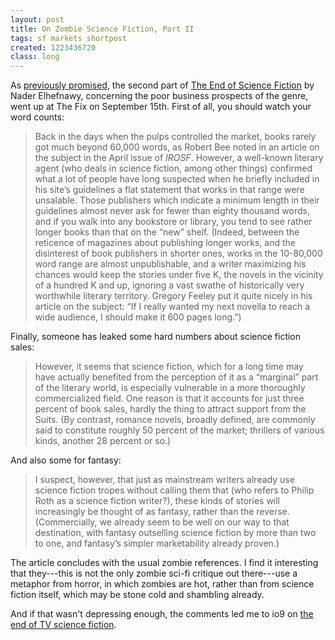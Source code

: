 ```yaml
---
layout: post
title: On Zombie Science Fiction, Part II
tags: sf markets shortpost
created: 1223436720
class: long
---
```

As [previously promised](/node/474), the second part of [The End of Science Fiction](http://thefix-online.com/features/end-of-science-fiction-p2/) by Nader Elhefnawy, concerning the poor business prospects of the genre, went up at The Fix on September 15th.  First of all, you should watch your word counts:

> Back in the days when the pulps controlled the market, books rarely got much beyond 60,000 words, as Robert Bee noted in an article on the subject in the April issue of *IROSF*. However, a well-known literary agent (who deals in science fiction, among other things) confirmed what a lot of people have long suspected when he briefly included in his site’s guidelines a flat statement that works in that range were unsalable.<!--break--> Those publishers which indicate a minimum length in their guidelines almost never ask for fewer than eighty thousand words, and if you walk into any bookstore or library, you tend to see rather longer books than that on the “new” shelf. (Indeed, between the reticence of magazines about publishing longer works, and the disinterest of book publishers in shorter ones, works in the 10-80,000 word range are almost unpublishable, and a writer maximizing his chances would keep the stories under five K, the novels in the vicinity of a hundred K and up, ignoring a vast swathe of historically very worthwhile literary territory. Gregory Feeley put it quite nicely in his article on the subject: “If I really wanted my next novella to reach a wide audience, I should make it 600 pages long.”)

Finally, someone has leaked some hard numbers about science fiction sales:

> However, it seems that science fiction, which for a long time may have actually benefited from the perception of it as a “marginal” part of the literary world, is especially vulnerable in a more thoroughly commercialized field. One reason is that it accounts for just three percent of book sales, hardly the thing to attract support from the Suits. (By contrast, romance novels, broadly defined, are commonly said to constitute roughly 50 percent of the market; thrillers of various kinds, another 28 percent or so.)

And also some for fantasy:

> I suspect, however, that just as mainstream writers already use science fiction tropes without calling them that (who refers to Philip Roth as a science fiction writer?), these kinds of stories will increasingly be thought of as fantasy, rather than the reverse. (Commercially, we already seem to be well on our way to that destination, with fantasy outselling science fiction by more than two to one, and fantasy’s simpler marketability already proven.)

The article concludes with the usual zombie references.  I find it interesting that they---this is not the only zombie sci-fi critique out there---use a metaphor from horror, in which zombies are hot, rather than from science fiction itself, which may be stone cold and shambling already.

And if that wasn't depressing enough, the comments led me to io9 on [the end of TV science fiction](http://io9.com/5052895/could-this-year-be-the-end-of-science-fiction-on-tv).
